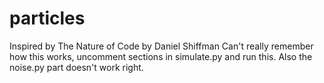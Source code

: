 # particles
Inspired by The Nature of Code by Daniel Shiffman
Can't really remember how this works, uncomment sections in simulate.py and run this.
Also the noise.py part doesn't work right.
